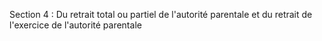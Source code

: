 Section 4 : Du retrait total ou partiel de l'autorité parentale et du retrait de l'exercice de l'autorité parentale
